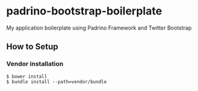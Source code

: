 padrino-bootstrap-boilerplate
=============================

My application boilerplate using Padrino Framework and Twitter Bootstrap

How to Setup
------------

### Vendor installation

```
$ bower install
$ bundle install --path=vendor/bundle
```

